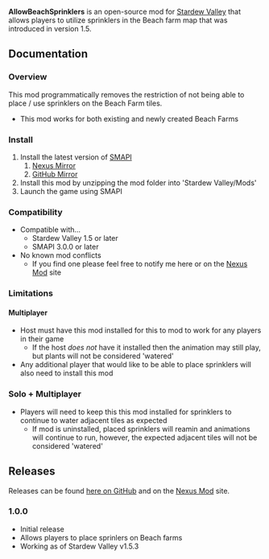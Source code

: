 ﻿**AllowBeachSprinklers** is an open-source mod for [Stardew Valley](https://stardewvalley.net) that allows players to utilize sprinklers in the Beach farm map that was introduced in version 1.5.

## Documentation
### Overview
This mod programmatically removes the restriction of not being able to place / use sprinklers on the Beach Farm tiles.
* This mod works for both existing and newly created Beach Farms

### Install
1. Install the latest version of [SMAPI](https://smapi.io)
	1. [Nexus Mirror](https://www.nexusmods.com/stardewvalley/mods/2400)
	2. [GitHub Mirror](https://github.com/Pathoschild/SMAPI/releases)
2. Install this mod by unzipping the mod folder into 'Stardew Valley/Mods'
3. Launch the game using SMAPI


### Compatibility
* Compatible with...
	- Stardew Valley 1.5 or later
	- SMAPI 3.0.0 or later
* No known mod conflicts
	- If you find one please feel free to notify me here or on the [Nexus Mod](https://www.nexusmods.com/stardewvalley/mods/7629) site

### Limitations
#### Multiplayer
* Host must have this mod installed for this to mod to work for any players in their game
	- If the host *does not* have it installed then the animation may still play, but plants will not be considered 'watered'
* Any additional player that would like to be able to place sprinklers will also need to install this mod

### Solo + Multiplayer
* Players will need to keep this this mod installed for sprinklers to continue to water adjacent tiles as expected
	- If mod is uninstalled, placed sprinklers will reamin and animations will continue to run, however, the expected adjacent tiles will not be considered 'watered'

## Releases
Releases can be found [here on GitHub](https://github.com/jag3dagster/AllowBeachSprinklers/releases) and on the [Nexus Mod](https://www.nexusmods.com/stardewvalley/mods/7629) site.

### 1.0.0
* Initial release
* Allows players to place sprinlers on Beach farms
* Working as of Stardew Valley v1.5.3
